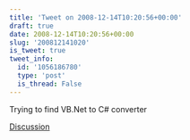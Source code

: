 ```yaml
---
title: 'Tweet on 2008-12-14T10:20:56+00:00'
draft: true
date: 2008-12-14T10:20:56+00:00
slug: '200812141020'
is_tweet: true
tweet_info:
  id: '1056186780'
  type: 'post'
  is_thread: False
---
```




Trying to find VB.Net to C# converter

[Discussion](https://x.com/sytelus/status/1056186780)
